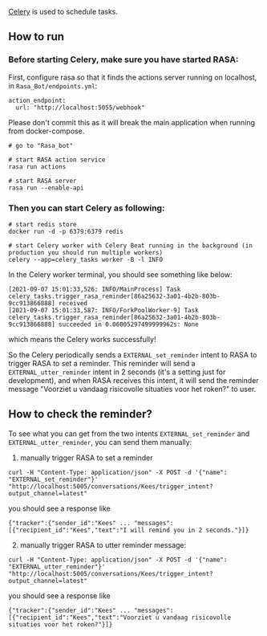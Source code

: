 [Celery](https://docs.celeryproject.org/en/stable/) is used to schedule tasks.

## How to run

### Before starting Celery, make sure you have started RASA:
First, configure rasa so that it finds the actions server running on localhost, in `Rasa_Bot/endpoints.yml`:
```
action_endpoint:
  url: "http://localhost:5055/webhook"
``` 
Please don't commit this as it will break the main application when running from docker-compose.
```
# go to "Rasa_bot"

# start RASA action service
rasa run actions

# start RASA server
rasa run --enable-api
```

### Then you can start Celery as following:

```
# start redis store
docker run -d -p 6379:6379 redis

# start Celery worker with Celery Beat running in the background (in production you should run multiple workers)
celery --app=celery_tasks worker -B -l INFO
```
In the Celery worker terminal, you should see something like below:
```
[2021-09-07 15:01:33,526: INFO/MainProcess] Task celery_tasks.trigger_rasa_reminder[86a25632-3a01-4b2b-803b-9cc913866888] received
[2021-09-07 15:01:33,587: INFO/ForkPoolWorker-9] Task celery_tasks.trigger_rasa_reminder[86a25632-3a01-4b2b-803b-9cc913866888] succeeded in 0.06005297499999962s: None
```
which means the Celery works successfully!

So the Celery periodically sends a `EXTERNAL_set_reminder` intent to RASA to trigger RASA to set a reminder. This reminder will send a `EXTERNAL_utter_reminder` intent in 2 seconds (it's a setting just for development), and when RASA receives this intent, it will send the reminder message "Voorziet u vandaag risicovolle situaties voor het roken?" to user.


## How to check the reminder?

To see what you can get from the two intents `EXTERNAL_set_reminder` and `EXTERNAL_utter_reminder`, you can send them manually:

1. manually trigger RASA to set a reminder
```
curl -H "Content-Type: application/json" -X POST -d '{"name": "EXTERNAL_set_reminder"}' "http://localhost:5005/conversations/Kees/trigger_intent?output_channel=latest"
```
you should see a response like
```
{"tracker":{"sender_id":"Kees" ... "messages":[{"recipient_id":"Kees","text":"I will remind you in 2 seconds."}]}
```

2. manually trigger RASA to utter reminder message:
```
curl -H "Content-Type: application/json" -X POST -d '{"name": "EXTERNAL_utter_reminder"}' "http://localhost:5005/conversations/Kees/trigger_intent?output_channel=latest"
```
you should see a response like
```
{"tracker":{"sender_id":"Kees" ... "messages":[{"recipient_id":"Kees","text":"Voorziet u vandaag risicovolle situaties voor het roken?"}]}
```
